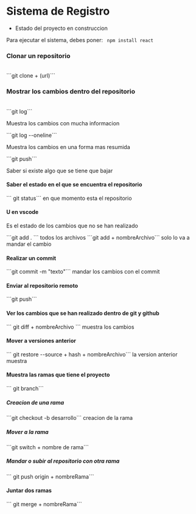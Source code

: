 <h1> Sistema de Registro </h1>

- Estado del proyecto en construccion 

Para ejecutar el sistema, debes poner:
``` npm install react```

<h3>Clonar un repositorio</h3><br>
  ```git clone + (url)```

<h3>Mostrar los cambios dentro del repositorio</h3><br>
  ```git log``` <p> Muestra los cambios con mucha informacion</p>
  ```git log --oneline``` <p> Muestra los cambios en una forma mas resumida </p>
  ```git push``` <p>Saber si existe algo que se tiene que bajar</p>

<h4> Saber el estado en el que se encuentra el repositorio</h4>
    ``` git status``` en que momento esta el repositorio
    
<h4> U en vscode</h4>
  <p> Es el estado de los cambios que no se han realizado </p>
  ```git add . ``` todos los archivos
  ```git add + nombreArchivo``` solo lo va a mandar el cambio

<h4>Realizar un commit</h4>
  ```git commit -m "texto"``` mandar los cambios con el commit

<h4> Enviar al repositorio remoto</h4>
  ```git push```

<h4> Ver los cambios que se han realizado dentro de git y github </h4>
   ``` git diff + nombreArchivo ``` muestra los cambios 

<h4> Mover a versiones anterior</h4>
    ``` git restore --source + hash + nombreArchivo``` la version anterior muestra 

<h4> Muestra las ramas que tiene el proyecto</h4>
    ``` git branch```

  <h5> Creacion de una rama</h5>
    ```git checkout -b desarrollo``` creacion de la rama 

  <h5> Mover a la rama </h5>
    ```git switch + nombre de rama```

  <h5> Mandar o subir al repositorio con otra rama</h5>
    ``` git push origin + nombreRama```

<h4> Juntar dos ramas </h4>
  ``` git merge + nombreRama```